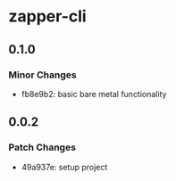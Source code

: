 # zapper-cli

## 0.1.0

### Minor Changes

- fb8e9b2: basic bare metal functionality

## 0.0.2

### Patch Changes

- 49a937e: setup project
